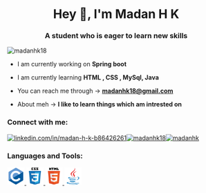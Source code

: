 <h1 align="center">Hey 👋, I'm Madan H K</h1>
<h3 align="center">A student who is eager to learn new skills</h3>

<p align="left"> <img src="https://komarev.com/ghpvc/?username=madanhk18&label=Profile%20views&color=0e75b6&style=flat" alt="madanhk18" /> </p>

-  I am currently working on **Spring boot**

-  I am currently learning **HTML , CSS , MySql, Java**

- You can reach me through -> **madanhk18@gmail.com**

- About meh -> **I like to learn things which am intrested on**

<h3 align="left">Connect with me:</h3>
<p align="left">
<a href="https://linkedin.com/in/linkedin.com/in/madan-h-k-b86426261" target="blank"><img align="center" src="https://raw.githubusercontent.com/rahuldkjain/github-profile-readme-generator/master/src/images/icons/Social/linked-in-alt.svg" alt="linkedin.com/in/madan-h-k-b86426261" height="30" width="40" /></a><a href="https://www.leetcode.com/madanhk18" target="blank"><img align="center" src="https://raw.githubusercontent.com/rahuldkjain/github-profile-readme-generator/master/src/images/icons/Social/leet-code.svg" alt="madanhk18" height="30" width="40" /></a><a href="https://auth.geeksforgeeks.org/user/madanhk" target="blank"><img align="center" src="https://raw.githubusercontent.com/rahuldkjain/github-profile-readme-generator/master/src/images/icons/Social/geeks-for-geeks.svg" alt="madanhk" height="30" width="40" /></a>
</p>

<h3 align="left">Languages and Tools:</h3>
<p align="left"> <a href="https://www.cprogramming.com/" target="_blank" rel="noreferrer"> <img src="https://raw.githubusercontent.com/devicons/devicon/master/icons/c/c-original.svg" alt="c" width="40" height="40"/> </a><a href="https://www.w3schools.com/css/" target="_blank" rel="noreferrer"> <img src="https://raw.githubusercontent.com/devicons/devicon/master/icons/css3/css3-original-wordmark.svg" alt="css3" width="40" height="40"/> </a> <a href="https://www.w3.org/html/" target="_blank" rel="noreferrer"> <img src="https://raw.githubusercontent.com/devicons/devicon/master/icons/html5/html5-original-wordmark.svg" alt="html5" width="40" height="40"/> </a> <a href="https://www.java.com" target="_blank" rel="noreferrer"> <img src="https://raw.githubusercontent.com/devicons/devicon/master/icons/java/java-original.svg" alt="java" width="40" height="40"/> </a>
  



